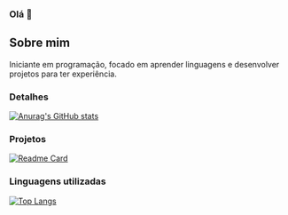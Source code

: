 ### Olá 👋

## Sobre mim
Iniciante em programação, focado em aprender linguagens e desenvolver projetos para ter experiência.

### Detalhes

[![Anurag's GitHub stats](https://github-readme-stats.vercel.app/api?username=caian-br&show_icons=true&theme=dark)](https://github.com/anuraghazra/github-readme-stats)

### Projetos

[![Readme Card](https://github-readme-stats.vercel.app/api/pin/?username=caian-br&repo=botao&theme=dark)](https://github.com/anuraghazra/github-readme-stats)

### Linguagens utilizadas

[![Top Langs](https://github-readme-stats.vercel.app/api/top-langs/?username=caian-br&layout=compact)](https://github.com/anuraghazra/github-readme-stats)


<!-- ### Contatos

[img src='https://img.shields.io/badge/LinkedIn-0077B5style=for-the-badge&logo=linkedin&logoColor=white' alt='Linkedin' height='30'](colocar link aqui)
-->
